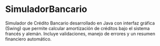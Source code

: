 # SimuladorBancario
Simulador de Crédito Bancario desarrollado en Java con interfaz gráfica (Swing) que permite calcular amortización de créditos bajo el sistema francés y alemán. Incluye validaciones, manejo de errores y un resumen financiero automático.
